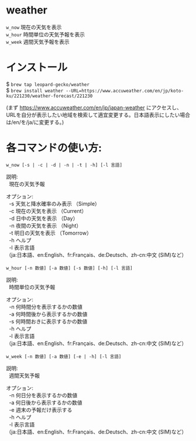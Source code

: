 # weather
`w_now`  現在の天気を表示  
`w_hour` 時間単位の天気予報を表示  
`w_week` 週間天気予報を表示  

# インストール

$ `brew tap leopard-gecko/weather`  
$ `brew install weather --URL=https://www.accuweather.com/en/jp/koto-ku/221230/weather-forecast/221230`  

(まず https://www.accuweather.com/en/jp/japan-weather にアクセスし、URLを自分が表示したい地域を検索して適宜変更する。日本語表示にしたい場合は/en/を/ja/に変更する。)

# 各コマンドの使い方:
`w_now [-s | -c | -d | -n | -t | -h] [-l 言語]`  

説明:  
&nbsp;&nbsp;現在の天気予報  
  
オプション:  
&nbsp;&nbsp;-s  天気と降水確率のみ表示  （Simple）  
&nbsp;&nbsp;-c  現在の天気を表示       （Current）  
&nbsp;&nbsp;-d  日中の天気を表示       （Day）  
&nbsp;&nbsp;-n  夜間の天気を表示       （Night）  
&nbsp;&nbsp;-t  明日の天気を表示       （Tomorrow）  
&nbsp;&nbsp;-h  ヘルプ  
&nbsp;&nbsp;-l  表示言語  
        （ja:日本語、en:English、fr:Français、de:Deutsch、zh-cn:中文 (SIM)など）  
<br />
`w_hour [-n 数値] [-a 数値] [-s 数値] [-h] [-l 言語]`  

説明:  
&nbsp;&nbsp;時間単位の天気予報  

オプション:  
&nbsp;&nbsp;-n    何時間分を表示するかの数値  
&nbsp;&nbsp;-a    何時間後から表示するかの数値  
&nbsp;&nbsp;-s    何時間おきに表示するかの数値  
&nbsp;&nbsp;-h    ヘルプ  
&nbsp;&nbsp;-l    表示言語  
        （ja:日本語、en:English、fr:Français、de:Deutsch、zh-cn:中文 (SIM)など）  
<br />
`w_week [-n 数値] [-a 数値] [-e | -h] [-l 言語]`  

説明:  
&nbsp;&nbsp;週間天気予報  

オプション:  
&nbsp;&nbsp;-n    何日分を表示するかの数値  
&nbsp;&nbsp;-a    何日後から表示するかの数値  
&nbsp;&nbsp;-e    週末の予報だけ表示する  
&nbsp;&nbsp;-h    ヘルプ  
&nbsp;&nbsp;-l    表示言語  
        （ja:日本語、en:English、fr:Français、de:Deutsch、zh-cn:中文 (SIM)など）  
        
